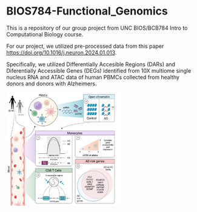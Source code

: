 # BIOS784-Functional_Genomics

This is a repository of our group project from UNC BIOS/BCB784 Intro to Computational Biology course. 

For our project, we utilized pre-processed data from this paper https://doi.org/10.1016/j.neuron.2024.01.013. 

Specifically, we utilized Differentially Accesible Regions (DARs) and Diferentially Accessible Genes (DEGs) identified from 10X multiome single nucleus RNA and ATAC data of human PBMCs collected from healthy donors and donors with Alzheimers.

<img src="graphical_abstract.jpg" alt="Graphical Abstract" width="300"/>

